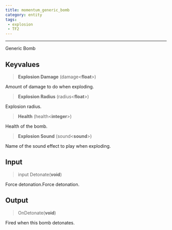 ```yaml
---
title: momentum_generic_bomb 
category: entity
tags:
 - explosion
 - TF2
---
```


----
Generic Bomb

## Keyvalues

>**Explosion Damage** (damage&lt;**float**&gt;)

Amount of damage to do when exploding.

>**Explosion Radius** (radius&lt;**float**&gt;)

Explosion radius.

>**Health** (health&lt;**integer**&gt;)

Health of the bomb.

>**Explosion Sound** (sound&lt;**sound**&gt;)

Name of the sound effect to play when exploding.

## Input 

>input Detonate(**void**)

Force detonation.Force detonation.

## Output

>OnDetonate(**void**)

Fired when this bomb detonates.